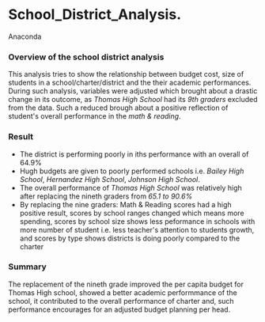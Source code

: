# School_District_Analysis.
Anaconda
### Overview of the school district analysis
This analysis tries to show the relationship between budget cost, size of students in a school/charter/district and the their academic performances. During such analysis, variables were adjusted which brought about a drastic change in its outcome, as *Thomas High School*  had its *9th graders* excluded from the data. Such a reduced brough about a positive reflection of student's overall performance in the *math & reading*.

### Result
- The district is performing poorly in iths performance with an overall of 64.9%
- Hugh budgets are given to poorly performed schools i.e. *Bailey High School*, *Hernandez High School*, *Johnson High School*.
- The overall performance of *Thomas High School* was relatively high after replacing the nineth graders from *65.1 to 90.6%*
- By replacing the nine graders: Math & Reading scores had a high positive result, scores by school ranges changed which means more spending, scores by school size shows less peformance in schools with more number of student i.e. less teacher's attention to students growth, and scores by type shows districts is doing poorly compared to the charter

### Summary
The replacement of the nineth grade improved the per capita budget for Thomas High school, showed a better academic performmance of the school, it contributed to the overall performance of charter and, such performance encourages for an adjusted budget planning per head.
